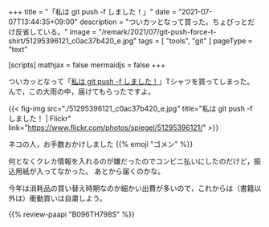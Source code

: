 +++
title = "「私は git push -f しました！」"
date =  "2021-07-07T13:44:35+09:00"
description = "ついカッとなって買った。ちょびっとだけ反省している。"
image = "/remark/2021/07/git-push-force-t-shirt/51295396121_c0ac37b420_e.jpg"
tags = [ "tools", "git" ]
pageType = "text"

[scripts]
  mathjax = false
  mermaidjs = false
+++

ついカッとなって「[私は git push -f しました！](https://suzuri.jp/mattn/3977917/big-t-shirt/l/heathergray "私は git push -f しました！ / mattnのビッグシルエットTシャツ通販 ∞ SUZURI（スズリ）")」Tシャツを買ってしまった。
んで，この大雨の中，届けてもらったですよ。

{{< fig-img src="./51295396121_c0ac37b420_e.jpg" title="私は git push -f しました！ | Flickr" link="https://www.flickr.com/photos/spiegel/51295396121/" >}}

ネコの人，お手数おかけしました {{% emoji "ゴメン" %}}

何となくクレカ情報を入れるのが嫌だったのでコンビニ払いにしたのだけど，振込用紙が入ってなかった。
あとから届くのかな。

今年は消耗品の買い替え時期なのか細かい出費が多いので，これからは（書籍以外は）衝動買いは自粛しよう。

{{% review-paapi "B096TH798S" %}} <!-- 改訂2版 わかばちゃんと学ぶ Git使い方入門 -->
